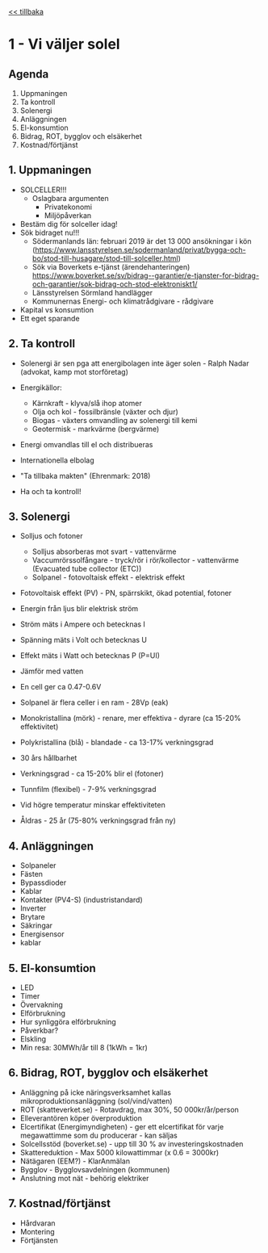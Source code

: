 <a href="README.md"><< tillbaka</a>
# 1 - Vi väljer solel

## Agenda

1. Uppmaningen
2. Ta kontroll
2. Solenergi
2. Anläggningen
2. El-konsumtion
2. Bidrag, ROT, bygglov och elsäkerhet
2. Kostnad/förtjänst

## 1. Uppmaningen
* SOLCELLER!!!
    - Oslagbara argumenten
        - Privatekonomi
        - Miljöpåverkan
* Bestäm dig för solceller idag!
* Sök bidraget nu!!!
    - Södermanlands län: februari 2019 är det 13 000 ansökningar i kön
      (https://www.lansstyrelsen.se/sodermanland/privat/bygga-och-bo/stod-till-husagare/stod-till-solceller.html)
    - Sök via Boverkets e-tjänst (ärendehanteringen)
      https://www.boverket.se/sv/bidrag--garantier/e-tjanster-for-bidrag-och-garantier/sok-bidrag-och-stod-elektroniskt1/
    - Länsstyrelsen Sörmland handlägger
    - Kommunernas Energi- och klimatrådgivare - rådgivare
* Kapital vs konsumtion
* Ett eget sparande

## 2. Ta kontroll
* Solenergi är sen pga att energibolagen inte äger solen - Ralph Nadar (advokat, kamp mot storföretag)
* Energikällor: 
    - Kärnkraft - klyva/slå ihop atomer
    - Olja och kol - fossilbränsle (växter och djur)
    - Biogas - växters omvandling av solenergi till kemi
    - Geotermisk - markvärme (bergvärme)
 
* Energi omvandlas till el och distribueras 
* Internationella elbolag
* "Ta tillbaka makten" (Ehrenmark: 2018)
* Ha och ta kontroll!
 
## 3. Solenergi
* Solljus och fotoner
    - Solljus absorberas mot svart - vattenvärme
    - Vaccumrörssolfångare - tryck/rör i rör/kollector - vattenvärme
      (Evacuated tube collector (ETC))
    - Solpanel - fotovoltaisk effekt - elektrisk effekt
    
* Fotovoltaisk effekt (PV) - PN, spärrskikt, ökad potential, fotoner
* Energin från ljus blir elektrisk ström
* Ström mäts i Ampere och betecknas I
* Spänning mäts i Volt och betecknas U
* Effekt mäts i Watt och betecknas P (P=UI)
* Jämför med vatten
* En cell ger ca 0.47-0.6V
* Solpanel är flera celler i en ram - 28Vp (eak)
* Monokristallina (mörk) - renare, mer effektiva - dyrare (ca 15-20% effektivitet)
* Polykristallina (blå) -  blandade - ca 13-17% verkningsgrad
* 30 års hållbarhet
* Verkningsgrad - ca 15-20% blir el (fotoner)
* Tunnfilm (flexibel) - 7-9% verkningsgrad
* Vid högre temperatur minskar effektiviteten
* Åldras - 25 år (75-80% verkningsgrad från ny)

## 4. Anläggningen
* Solpaneler
* Fästen
* Bypassdioder
* Kablar
* Kontakter (PV4-S) (industristandard)
* Inverter
* Brytare
* Säkringar
* Energisensor
* kablar

## 5. El-konsumtion
* LED
* Timer
* Övervakning
* Elförbrukning
* Hur synliggöra elförbrukning
* Påverkbar?
* Elskling
* Min resa: 30MWh/år till 8 (1kWh = 1kr)

## 6. Bidrag, ROT, bygglov och elsäkerhet
* Anläggning på icke näringsverksamhet kallas mikroproduktionsanläggning (sol/vind/vatten)
* ROT (skatteverket.se) - Rotavdrag, max 30%,	50 000kr/år/person
* Elleverantören köper överproduktion
* Elcertifikat (Energimyndigheten) - ger ett elcertifikat för varje megawattimme som du producerar - kan säljas
* Solcellsstöd (boverket.se) - upp till 30 % av investeringskostnaden 
* Skattereduktion - Max 5000 kilowattimmar (x 0.6 = 3000kr)
* Nätägaren (EEM?) - KlarAnmälan 
* Bygglov - Bygglovsavdelningen (kommunen)
* Anslutning mot nät - behörig elektriker

## 7. Kostnad/förtjänst
* Hårdvaran
* Montering
* Förtjänsten
